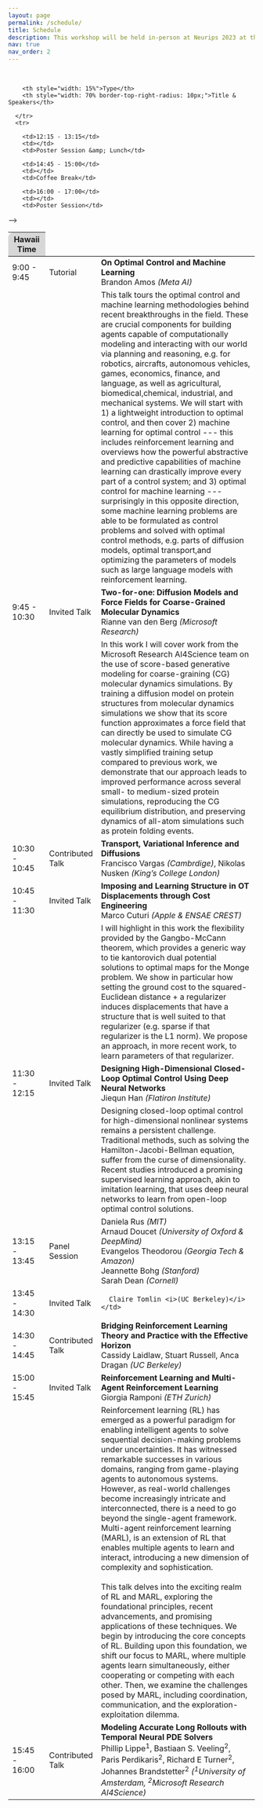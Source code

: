 ```yaml
---
layout: page
permalink: /schedule/
title: Schedule
description: This workshop will be held in-person at Neurips 2023 at the New Orleans Ernest N. Morial Convention Center on December 16th 2023. The session will cover invited talks, contributed talks, and posters. The schedule will be announced here soon.<!--The schedule in Hawaii Standard Time (GMT-10) can be found below. <b>(Click the talks to see their abstracts)</b>
nav: true
nav_order: 2
---
```


<br>

<div>
<table class="table" id="standings" style="border-collapse:collapse">
<tr class="header" style="background-color:rgb(215, 215, 215); border-top: 1pt solid white; border-bottom: 1pt solid black;">
        <th style="border-top-left-radius: 10px; width: 15%">Hawaii Time</th>
        
        <th style="width: 15%">Type</th>
        <th style="width: 70% border-top-right-radius: 10px;">Title & Speakers</th>
        
      </tr>
      <tr>
  <tr class="header" style="cursor: pointer">
    <td>9:00 - 9:45</td>
    <td>Tutorial</td>
    <td><b>On Optimal Control and Machine Learning</b><br>
    Brandon Amos <i>(Meta AI)</i></td>
  </tr>
  <tr>
    <td></td>
    <td></td>
    <td>
      This talk tours the optimal control and machine learning methodologies behind recent breakthroughs in the field. These are crucial components for building agents capable of computationally modeling and interacting with our world via planning and reasoning, e.g. for robotics, aircrafts, autonomous vehicles, games, economics, finance, and language, as well as agricultural, biomedical,chemical, industrial, and mechanical systems. We will start with 1) a lightweight introduction to optimal control, and then cover 2) machine learning for optimal control --- this includes reinforcement learning and overviews how the powerful abstractive and predictive capabilities of machine learning can drastically improve every part of a control system; and 3) optimal control for machine learning --- surprisingly in this opposite direction, some machine learning problems are able to be formulated as control problems and solved with optimal control methods, e.g. parts of diffusion models, optimal transport,and optimizing the parameters of models such as large language models with reinforcement learning.</td>
  </tr>

  <tr class="header" style="cursor: pointer">
    <td>9:45 - 10:30</td>
    <td>Invited Talk</td>
    <td><b>Two-for-one: Diffusion Models and Force Fields for Coarse-Grained Molecular Dynamics</b><br>Rianne van den Berg <i>(Microsoft Research)</i></td>
  </tr>
  <tr>
    <td></td>
    <td></td>
    <td>
      In this work I will cover work from the Microsoft Research AI4Science team on the use of score-based generative modeling for coarse-graining (CG) molecular dynamics simulations. By training a diffusion model on protein structures from molecular dynamics simulations we show that its score function approximates a force field that can directly be used to simulate CG molecular dynamics. While having a vastly simplified training setup compared to previous work, we demonstrate that our approach leads to improved performance across several small- to medium-sized protein simulations, reproducing the CG equilibrium distribution, and preserving dynamics of all-atom simulations such as protein folding events.
    </td>
  </tr>

  <tr class="header">
    <td>10:30 - 10:45</td>
    <td>Contributed Talk</td>
    <td><b>Transport, Variational Inference and Diffusions</b>
      <br>Francisco Vargas <i>(Cambrdige)</i>, Nikolas Nusken <i>(King’s College London)</i></td>
  </tr>

  <tr class="header" style="cursor: pointer">
    <td>10:45 - 11:30</td>
    <td>Invited Talk</td>
    <td><b>Imposing and Learning Structure in OT Displacements through Cost Engineering</b>
      <br>Marco Cuturi <i>(Apple & ENSAE CREST)</i></td>
  </tr>
  <tr>
    <td></td>
    <td></td>
    <td>
      I will highlight in this work the flexibility provided by the Gangbo-McCann theorem, which provides a generic way to tie kantorovich dual potential solutions to optimal maps for the Monge problem.  We show in particular how setting the ground cost to the squared-Euclidean distance + a regularizer induces displacements that have a structure that is well suited to that regularizer (e.g. sparse if that regularizer is the L1 norm). We propose an approach, in more recent work, to learn parameters of that regularizer.
    </td>
  </tr>

  <tr class="header" style="cursor: pointer">
    <td>11:30 - 12:15</td>
    <td>Invited Talk</td>
    <td><b>Designing High-Dimensional Closed-Loop Optimal Control Using Deep Neural Networks</b>
      <br>Jiequn Han <i>(Flatiron Institute)</i></td>
  </tr>
  <tr>
    <td></td>
    <td></td>
    <td>
      Designing closed-loop optimal control for high-dimensional nonlinear systems remains a persistent challenge. Traditional methods, such as solving the Hamilton-Jacobi-Bellman equation, suffer from the curse of dimensionality. Recent studies introduced a promising supervised learning approach, akin to imitation learning, that uses deep neural networks to learn from open-loop optimal control solutions.
    </td>
  </tr>

  <tr class="header" style="background-color:rgb(240, 240, 240);">
      
        <td>12:15 - 13:15</td>
        <td></td>
        <td>Poster Session &amp; Lunch</td>
  </tr>

  <tr class="header">
    <td>13:15 - 13:45</td>
    <td>Panel Session</td>
    <td>
      Daniela Rus <i>(MIT)</i> <br>
      Arnaud Doucet <i>(University of Oxford &amp; DeepMind)</i> <br>
      Evangelos Theodorou <i>(Georgia Tech &amp; Amazon)</i> <br>
      Jeannette Bohg <i>(Stanford)</i> <br>
      Sarah Dean <i>(Cornell)</i> <br>
    </td>
  </tr>

  <tr class="header">
    <td>13:45 - 14:30</td>
    <td>Invited Talk</td>
    <td><b></b>
     
      Claire Tomlin <i>(UC Berkeley)</i></td>
  </tr>

  <tr class="header">
    <td>14:30 - 14:45</td>
    <td>Contributed Talk</td>
    <td><b>Bridging Reinforcement Learning Theory and Practice with the Effective Horizon</b>
      <br>Cassidy Laidlaw, Stuart Russell, Anca Dragan <i>(UC Berkeley)</i></td>
  </tr>

  <tr class="header" style="background-color:rgb(240, 240, 240);">
      
        <td>14:45 - 15:00</td>
        <td></td>
        <td>Coffee Break</td>
  </tr>

  <tr class="header" style="cursor: pointer">
    <td>15:00 - 15:45</td>
    <td>Invited Talk</td>
    <td><b>Reinforcement Learning and Multi-Agent Reinforcement Learning</b>
      <br>Giorgia Ramponi <i>(ETH Zurich)</i></td>
  </tr>
  <tr>
    <td></td>
    <td></td>
    <td>
      Reinforcement learning (RL) has emerged as a powerful paradigm for enabling intelligent agents to solve sequential decision-making problems under uncertainties. It has witnessed remarkable successes in various domains, ranging from game-playing agents to autonomous systems. However, as real-world challenges become increasingly intricate and interconnected, there is a need to go beyond the single-agent framework. Multi-agent reinforcement learning (MARL), is an extension of RL that enables multiple agents to learn and interact, introducing a new dimension of complexity and sophistication.
      <br><br>This talk delves into the exciting realm of RL and MARL, exploring the foundational principles, recent advancements, and promising applications of these techniques. We begin by introducing the core concepts of RL. Building upon this foundation, we shift our focus to MARL, where multiple agents learn simultaneously, either cooperating or competing with each other. Then, we examine the challenges posed by MARL, including coordination, communication, and the exploration-exploitation dilemma.
    </td>
  </tr>

  <tr class="header">
    <td>15:45 - 16:00</td>
    <td>Contributed Talk</td>
    <td><b>Modeling Accurate Long Rollouts with Temporal Neural PDE Solvers</b>
      <br>Phillip Lippe<sup>1</sup>, Bastiaan S. Veeling<sup>2</sup>, Paris Perdikaris<sup>2</sup>, Richard E Turner<sup>2</sup>, Johannes Brandstetter<sup>2</sup>
      <i>(<sup>1</sup>University of Amsterdam, <sup>2</sup>Microsoft Research AI4Science)</i></td>
  </tr>

  <tr class="header" style="background-color:rgb(240, 240, 240);">
      
        <td>16:00 - 17:00</td>
        <td></td>
        <td>Poster Session</td>
  </tr>
  -->

<!-- </table> -->
<!-- </div> -->